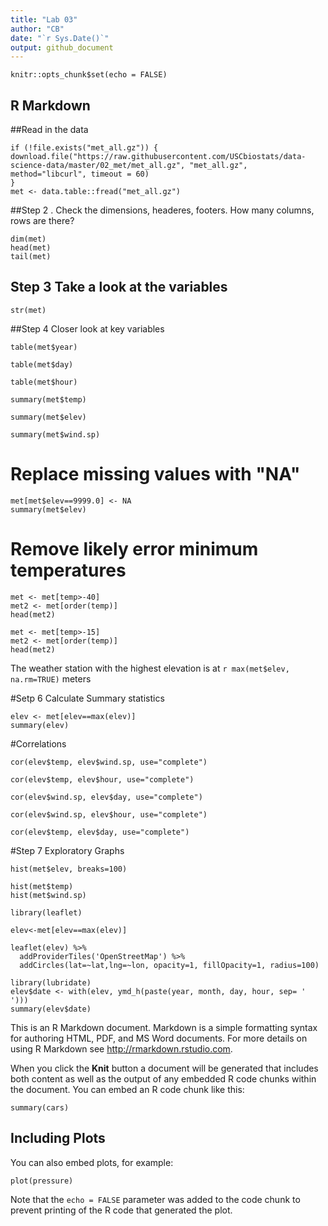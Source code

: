 ```yaml
---
title: "Lab 03"
author: "CB"
date: "`r Sys.Date()`"
output: github_document 
---
```


```{r setup, include=FALSE}
knitr::opts_chunk$set(echo = FALSE)
```

## R Markdown

##Read in the data
```{r}
if (!file.exists("met_all.gz")) {
download.file("https://raw.githubusercontent.com/USCbiostats/data-science-data/master/02_met/met_all.gz", "met_all.gz", method="libcurl", timeout = 60)
}
met <- data.table::fread("met_all.gz")
```
##Step 2 . Check the dimensions, headeres, footers. How many columns, rows are there?
```{r}
dim(met)
head(met)
tail(met)
```

## Step 3 Take a look at the variables
```{r}
str(met)
```
##Step 4 Closer look at key variables
```{r}
table(met$year)
```
```{r}
table(met$day)
```
```{r}
table(met$hour)
```

```{r}
summary(met$temp)
```

```{r}
summary(met$elev)
```
```{r}
summary(met$wind.sp)
```

# Replace missing values with "NA"
```{r}
met[met$elev==9999.0] <- NA
summary(met$elev)
```
# Remove likely error minimum temperatures 
```{r}
met <- met[temp>-40]
met2 <- met[order(temp)]
head(met2)
```
```{r}
met <- met[temp>-15]
met2 <- met[order(temp)]
head(met2)
```


The weather station with the highest elevation is at `r max(met$elev, na.rm=TRUE)` meters

#Setp 6 Calculate Summary statistics 
```{r}
elev <- met[elev==max(elev)]
summary(elev)
```
#Correlations
```{r}
cor(elev$temp, elev$wind.sp, use="complete")
```
```{r}
cor(elev$temp, elev$hour, use="complete")
```
```{r}
cor(elev$wind.sp, elev$day, use="complete")
```
```{r}
cor(elev$wind.sp, elev$hour, use="complete")
```
```{r}
cor(elev$temp, elev$day, use="complete")
```
#Step 7 Exploratory Graphs
```{r}
hist(met$elev, breaks=100)
```

```{r}
hist(met$temp)
hist(met$wind.sp)
```

```{r}
library(leaflet)
```


```{r}
elev<-met[elev==max(elev)]
```

```{r}
leaflet(elev) %>%
  addProviderTiles('OpenStreetMap') %>% 
  addCircles(lat=~lat,lng=~lon, opacity=1, fillOpacity=1, radius=100)
```

```{r}
library(lubridate)
elev$date <- with(elev, ymd_h(paste(year, month, day, hour, sep= ' ')))
summary(elev$date)
```

This is an R Markdown document. Markdown is a simple formatting syntax for authoring HTML, PDF, and MS Word documents. For more details on using R Markdown see <http://rmarkdown.rstudio.com>.

When you click the **Knit** button a document will be generated that includes both content as well as the output of any embedded R code chunks within the document. You can embed an R code chunk like this:

```{r cars}
summary(cars)
```

## Including Plots

You can also embed plots, for example:

```{r pressure, echo=FALSE}
plot(pressure)
```

Note that the `echo = FALSE` parameter was added to the code chunk to prevent printing of the R code that generated the plot.
